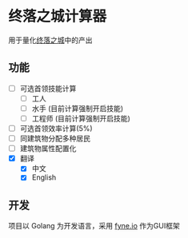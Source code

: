 # 终落之城计算器

用于量化[终落之城](https://store.steampowered.com/app/2706020/ALL_WILL_FALL_PhysicsBased_Survival_City_Builder/)中的产出

## 功能
- [ ] 可选首领技能计算
    - [ ] 工人
    - [ ] 水手 (目前计算强制开启技能)
    - [ ] 工程师 (目前计算强制开启技能)
- [ ] 可选首领效率计算(5%)
- [ ] 同建筑物分配多种居民
- [ ] 建筑物属性配置化
- [x] 翻译
    - [x] 中文
    - [x] English

## 开发
项目以 Golang 为开发语言，采用 [fyne.io](https://docs.fyne.io/) 作为GUI框架